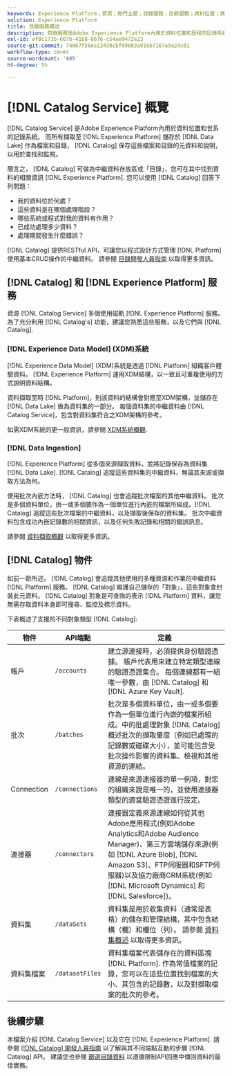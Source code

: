 ```yaml
---
keywords: Experience Platform；首頁；熱門主題；目錄服務；目錄服務；資料位置；資料位置；資料管理；資料管理；世系；世系；目錄；啟用資料集
solution: Experience Platform
title: 目錄服務概述
description: 目錄服務是Adobe Experience Platform內用於資料位置和歷程的記錄系統。 雖然所有擷取到Experience Platform中的資料都會以檔案和目錄的形式儲存在Data Lake中，但「目錄」會保留這些檔案和目錄的中繼資料和說明，以供查閱和監控之用。
exl-id: ef0c173b-607b-41b8-8676-c54ae9472e23
source-git-commit: 74867f56ee13430cbfd9083a916b7167a9a24c01
workflow-type: tm+mt
source-wordcount: '805'
ht-degree: 5%

---
```


# [!DNL Catalog Service] 概覽

[!DNL Catalog Service] 是Adobe Experience Platform內用於資料位置和世系的記錄系統。 而所有擷取至 [!DNL Experience Platform] 儲存於 [!DNL Data Lake] 作為檔案和目錄， [!DNL Catalog] 保存這些檔案和目錄的元資料和說明，以用於查找和監視。

簡言之， [!DNL Catalog] 可做為中繼資料存放區或「目錄」，您可在其中找到資料的相關資訊 [!DNL Experience Platform]. 您可以使用 [!DNL Catalog] 回答下列問題：

* 我的資料位於何處？
* 這些資料是在哪個處理階段？
* 哪些系統或程式對我的資料有作用？
* 已成功處理多少資料？
* 處理期間發生什麼錯誤？

[!DNL Catalog] 提供RESTful API，可讓您以程式設計方式管理 [!DNL Platform] 使用基本CRUD操作的中繼資料。 請參閱 [目錄開發人員指南](api/getting-started.md) 以取得更多資訊。

## [!DNL Catalog] 和 [!DNL Experience Platform] 服務

資源 [!DNL Catalog Service] 多個使用磁軌 [!DNL Experience Platform] 服務。 為了充分利用 [!DNL Catalog's] 功能，建議您熟悉這些服務，以及它們與 [!DNL Catalog].

### [!DNL Experience Data Model] (XDM)系統

[!DNL Experience Data Model] (XDM)系統是透過 [!DNL Platform] 組織客戶體驗資料。 [!DNL Experience Platform] 運用XDM結構，以一致且可重複使用的方式說明資料結構。

資料擷取至時 [!DNL Platform]，則該資料的結構會對應至XDM架構，並儲存在 [!DNL Data Lake] 做為資料集的一部分。 每個資料集的中繼資料由 [!DNL Catalog Service]，包含對資料集符合之XDM架構的參考。

如需XDM系統的更一般資訊，請參閱 [XDM系統概觀](../xdm/home.md).

### [!DNL Data Ingestion]

[!DNL Experience Platform] 從多個來源擷取資料，並將記錄保存為資料集 [!DNL Data Lake]. [!DNL Catalog] 追蹤這些資料集的中繼資料，無論其來源或擷取方法為何。

使用批次內嵌方法時， [!DNL Catalog] 也會追蹤批次檔案的其他中繼資料。 批次是多個資料單位，由一或多個要作為一個單位進行內嵌的檔案所組成。[!DNL Catalog] 追蹤這些批次檔案的中繼資料，以及擷取後保存的資料集。 批次中繼資料包含成功內嵌記錄數的相關資訊，以及任何失敗記錄和相關的錯誤訊息。

請參閱 [資料擷取概觀](../ingestion/home.md) 以取得更多資訊。

## [!DNL Catalog] 物件

如前一節所述， [!DNL Catalog] 會追蹤其他使用的多種資源和作業的中繼資料 [!DNL Platform] 服務。 [!DNL Catalog] 維護自己儲存的「對象」，這些對象會封裝此元資料。 [!DNL Catalog] 對象是可查詢的表示 [!DNL Platform] 資料，讓您無需存取資料本身即可搜尋、監控及標示資料。

下表概述了支援的不同對象類型 [!DNL Catalog]:

| 物件 | API端點 | 定義 |
|---|---|---|
| 帳戶 | `/accounts` | 建立源連接時，必須提供身份驗證憑據。 帳戶代表用來建立特定類型連線的驗證憑證集合。 每個連線都有一組唯一參數，由 [!DNL Catalog] 和 [!DNL Azure Key Vault]. |
| 批次 | `/batches` | 批次是多個資料單位，由一或多個要作為一個單位進行內嵌的檔案所組成。中的批處理對象 [!DNL Catalog] 概述批次的擷取量度（例如已處理的記錄數或磁碟大小），並可能包含受批次操作影響的資料集、檢視和其他資源的連結。 |
| Connection | `/connections` | 連線是來源連接器的單一例項，對您的組織來說是唯一的，並使用連接器類型的適當驗證憑證進行設定。 |
| 連接器 | `/connectors` | 連接器定義來源連線如何從其他Adobe應用程式(例如Adobe Analytics和Adobe Audience Manager)、第三方雲端儲存來源(例如 [!DNL Azure Blob], [!DNL Amazon S3]、FTP伺服器和SFTP伺服器)以及協力廠商CRM系統(例如 [!DNL Microsoft Dynamics] 和 [!DNL Salesforce])。 |
| 資料集 | `/dataSets` | 資料集是用於收集資料（通常是表格）的儲存和管理結構，其中包含結構（欄）和欄位（列）。 請參閱 [資料集概述](./datasets/overview.md) 以取得更多資訊。 |
| 資料集檔案 | `/datasetFiles` | 資料集檔案代表儲存在的資料區塊 [!DNL Platform]. 作為常值檔案的記錄，您可以在這些位置找到檔案的大小、其包含的記錄數，以及對擷取檔案的批次的參考。 |

## 後續步驟

本檔案介紹 [!DNL Catalog Service] 以及它在 [!DNL Experience Platform]. 請參閱 [[!DNL Catalog] 開發人員指南](api/getting-started.md) 以了解與其不同端點互動的步驟 [!DNL Catalog] API。 建議您也參閱 [篩選目錄資料](api/filter-data.md) 以遵循限制API回應中傳回資料的最佳實務。
